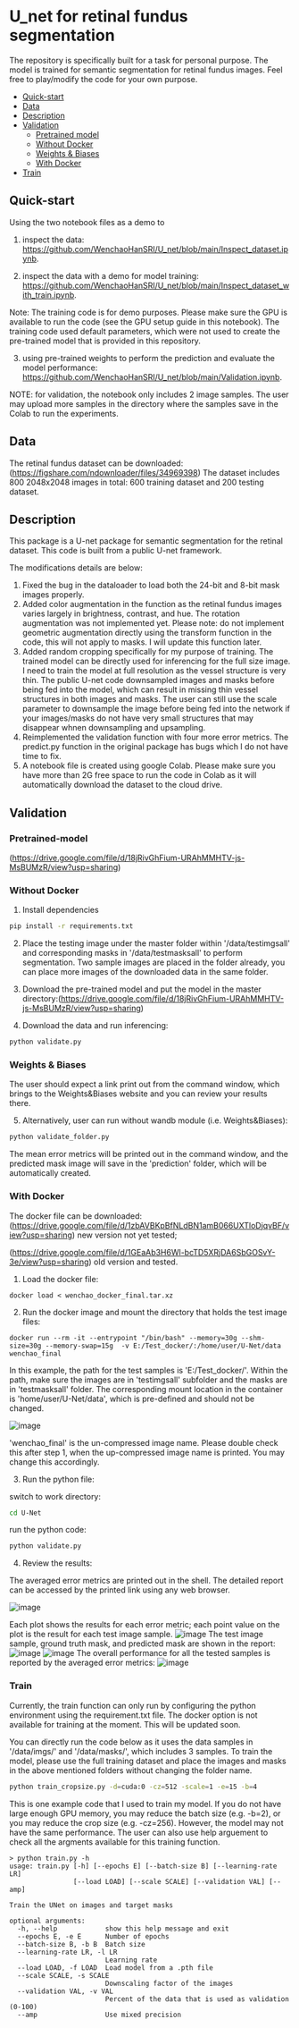 # U_net for retinal fundus segmentation

The repository is specifically built for a task for personal purpose. The model is trained for semantic segmentation for retinal fundus images.
Feel free to play/modify the code for your own purpose.

- [Quick-start](#quick-start)
- [Data](#data)
- [Description](#description)
- [Validation](#validation)
  - [Pretrained model](#pretrained-model)
  - [Without Docker](#without-docker)
  - [Weights & Biases](#Weights-&-Biases)
  - [With Docker](#with-docker)
- [Train](#Train)


## Quick-start
Using the two notebook files as a demo to 

1) inspect the data: 
https://github.com/WenchaoHanSRI/U_net/blob/main/Inspect_dataset.ipynb. 

2) inspect the data with a demo for model training:
https://github.com/WenchaoHanSRI/U_net/blob/main/Inspect_dataset_with_train.ipynb.

Note: The training code is for demo purposes. Please make sure the GPU is available to run the code (see the GPU setup guide in this notebook). The training code used default parameters, which were not used to create the pre-trained model that is provided in this repository.

3) using pre-trained weights to perform the prediction and evaluate the model performance: https://github.com/WenchaoHanSRI/U_net/blob/main/Validation.ipynb. 

NOTE: for validation, the notebook only includes 2 image samples. The user may upload more samples in the directory where the samples save in the Colab to run the experiments.

## Data
The retinal fundus dataset can be downloaded:
(https://figshare.com/ndownloader/files/34969398)
The dataset includes 800 2048x2048 images in total: 600 training dataset and 200 testing dataset.

## Description
This package is a U-net package for semantic segmentation for the retinal dataset. This code is built from a public U-net framework. 

The modifications details are below:
1. Fixed the bug in the dataloader to load both the 24-bit and 8-bit mask images properly. 
2. Added color augmentation in the function as the retinal fundus images varies largely in brightness, contrast, and hue. The rotation augmentation was not implemented yet. Please note: do not implement geometric augmentation directly using the transform function in the code, this will not apply to masks. I will update this function later.
3. Added random cropping specifically for my purpose of training. The trained model can be directly used for inferencing for the full size image. I need to train the model at full resolution as the vessel structure is very thin. The public U-net code downsampled images and masks before being fed into the model, which can result in missing thin vessel structures in both images and masks. The user can still use the scale parameter to downsample the image before being fed into the network if your images/masks do not have very small structures that may disappear whnen downsampling and upsampling.
4. Reimplemented the validation function with four more error metrics. The predict.py function in the original package has bugs which I do not have time to fix. 
5. A notebook file is created using google Colab. Please make sure you have more than 2G free space to run the code in Colab as it will automatically download the dataset to the cloud drive. 


## Validation


### Pretrained-model

(https://drive.google.com/file/d/18jRivGhFium-URAhMMHTV-js-MsBUMzR/view?usp=sharing)

### Without Docker

1. Install dependencies
```bash
pip install -r requirements.txt
```

2. Place the testing image under the master folder within
'/data/testimgsall' and corresponding masks in '/data/testmasksall' to perform segmentation. 
Two sample images are placed in the folder already, you can place more images of the downloaded data in the same folder.

3. Download the pre-trained model and put the model in the master directory:(https://drive.google.com/file/d/18jRivGhFium-URAhMMHTV-js-MsBUMzR/view?usp=sharing)


4. Download the data and run inferencing:
```bash
python validate.py
```

### Weights & Biases
The user should expect a link print out from the command window, which brings to the Weights&Biases website and you can review your results there.


5. Alternatively, user can run without wandb module (i.e. Weights&Biases):
```bash
python validate_folder.py
```
The mean error metrics will be printed out in the command window, and the predicted mask image will save in the 'prediction' folder, which will be automatically created.

### With Docker
The docker file can be downloaded:
(https://drive.google.com/file/d/1zbAVBKpBfNLdBN1amB066UXTloDjqvBF/view?usp=sharing) new version not yet tested;

(https://drive.google.com/file/d/1GEaAb3H6Wl-bcTD5XRjDA6SbGOSvY-3e/view?usp=sharing) old version and tested.

1. Load the docker file:
```console
docker load < wenchao_docker_final.tar.xz
```
2. Run the docker image and mount the directory that holds the test image files:
```console
docker run --rm -it --entrypoint "/bin/bash" --memory=30g --shm-size=30g --memory-swap=15g  -v E:/Test_docker/:/home/user/U-Net/data wenchao_final
```
In this example, the path for the test samples is 'E:/Test_docker/'. Within the path, make sure the images are in 'testimgsall' subfolder and the masks are in 'testmasksall' folder. The corresponding mount location in the container is 'home/user/U-Net/data', which is pre-defined and should not be changed.


![image](https://user-images.githubusercontent.com/60233311/194726137-98563f27-557b-421f-b363-23276a9b8a77.png)


'wenchao_final' is the un-compressed image name. Please double check this after step 1, when the up-compressed image name is printed. You may change this accordingly.

3. Run the python file:

switch to work directory:
```bash
cd U-Net
```

run the python code:
```bash
python validate.py
```

4. Review the results:


The averaged error metrics are printed out in the shell. The detailed report can be accessed by the printed link using any web browser.


![image](https://user-images.githubusercontent.com/60233311/194726599-acf3b4cf-14ef-4e1e-bb82-f12ba56bcb2c.png)


Each plot shows the results for each error metric; each point value on the plot is the result for each test image sample.
![image](https://user-images.githubusercontent.com/60233311/194727560-fd9d0747-d324-40d0-89af-95acafcabe63.png)
The test image sample, ground truth mask, and predicted mask are shown in the report:
![image](https://user-images.githubusercontent.com/60233311/194727694-03aa26ed-fc06-438b-90db-d217a4308eb6.png)
![image](https://user-images.githubusercontent.com/60233311/194727737-4021894f-ca13-4a43-ba77-bd5ab6047735.png)
The overall performance for all the tested samples is reported by the averaged error metrics:
![image](https://user-images.githubusercontent.com/60233311/194727826-0fee3071-b73b-42b1-9ed4-47ab7562061b.png)


### Train
Currently, the train function can only run by configuring the python environment using the requirement.txt file. The docker option is not available for training at the moment. This will be updated soon.

You can directly run the code below as it uses the data samples in '/data/imgs/' and '/data/masks/', which includes 3 samples. To train the model, please use the full training dataset and place the images and masks in the above mentioned folders without changing the folder name.

```bash
python train_cropsize.py -d=cuda:0 -cz=512 -scale=1 -e=15 -b=4
```
This is one example code that I used to train my model. If you do not have large enough GPU memory, you may reduce the batch size (e.g. -b=2), or you may reduce the crop size (e.g. -cz=256). However, the model may not have the same performance. 
The user can also use help arguement to check all the argments available for this training function.

```console
> python train.py -h
usage: train.py [-h] [--epochs E] [--batch-size B] [--learning-rate LR]
                [--load LOAD] [--scale SCALE] [--validation VAL] [--amp]

Train the UNet on images and target masks

optional arguments:
  -h, --help            show this help message and exit
  --epochs E, -e E      Number of epochs
  --batch-size B, -b B  Batch size
  --learning-rate LR, -l LR
                        Learning rate
  --load LOAD, -f LOAD  Load model from a .pth file
  --scale SCALE, -s SCALE
                        Downscaling factor of the images
  --validation VAL, -v VAL
                        Percent of the data that is used as validation (0-100)
  --amp                 Use mixed precision
```

